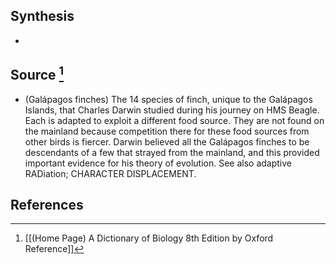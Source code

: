 ## Synthesis
- 
## Source [^1]
- (Galápagos finches) The 14 species of finch, unique to the Galápagos Islands, that Charles Darwin studied during his journey on HMS Beagle. Each is adapted to exploit a different food source. They are not found on the mainland because competition there for these food sources from other birds is fiercer. Darwin believed all the Galápagos finches to be descendants of a few that strayed from the mainland, and this provided important evidence for his theory of evolution. See also adaptive RADiation; CHARACTER DISPLACEMENT.
## References

[^1]: [[(Home Page) A Dictionary of Biology 8th Edition by Oxford Reference]]